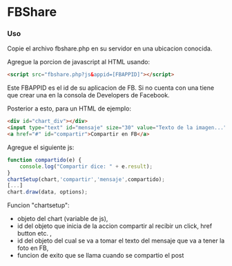 # FBShare

### Uso

Copie el archivo fbshare.php en su servidor en una ubicacion conocida.

Agregue la porcion de javascript al HTML usando:

```html
<script src="fbshare.php?js&appid=[FBAPPID]"></script>
```
Este FBAPPID es el id de su aplicacion de FB.
Si no cuenta con una tiene que crear una en la consola de Developers de Facebook.

Posterior a esto, para un HTML de ejemplo:
```html
<div id="chart_div"></div>
<input type="text" id="mensaje" size="30" value="Texto de la imagen...">
<a href="#" id="compartir">Compartir en FB</a>
```
Agregue el siguiente js:
```js
function compartido(e) {
	console.log("Compartir dice: " + e.result);
}
chartSetup(chart,'compartir','mensaje',compartido);
[...]
chart.draw(data, options);
```
Funcion "chartsetup":
- objeto del chart (variable de js), 
- id del objeto que inicia de la accion compartir al recibir un click, href button etc. , 
- id del objeto del cual se va a tomar el texto del mensaje que va a tener la foto en FB,
- funcion de exito que se llama cuando se compartio el post
